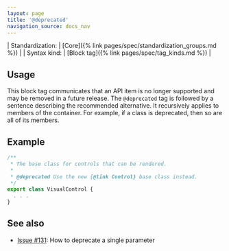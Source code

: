 ```yaml
---
layout: page
title: '@deprecated'
navigation_source: docs_nav
---
```


| Standardization: | [Core]({% link pages/spec/standardization_groups.md %}) |
| Syntax kind: | [Block tag]({% link pages/spec/tag_kinds.md %}) |


## Usage

This block tag communicates that an API item is no longer supported and may be removed in a future release.
The `@deprecated` tag is followed by a sentence describing the recommended alternative.  It recursively applies
to members of the container.  For example, if a class is deprecated, then so are all of its members.


## Example

```ts
/**
 * The base class for controls that can be rendered.
 *
 * @deprecated Use the new {@link Control} base class instead.
 */
export class VisualControl {
  . . .
}
```


## See also

- [Issue #131](https://github.com/microsoft/tsdoc/issues/131): How to deprecate a single parameter

